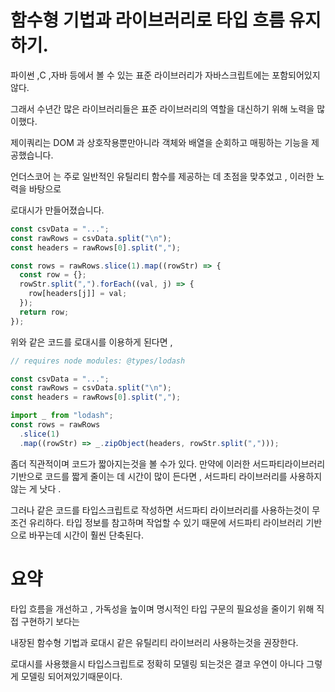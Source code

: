 # 함수형 기법과 라이브러리로 타입 흐름 유지하기.

파이썬 ,C ,자바 등에서 볼 수 있는 표준 라이브러리가 자바스크립트에는 포함되어있지 않다.

그래서 수년간 많은 라이브러리들은 표준 라이브러리의 역할을 대신하기 위해 노력을 많이했다.

제이쿼리는 DOM 과 상호작용뿐만아니라 객체와 배열을 순회하고 매핑하는 기능을 제공했습니다.

언더스코어 는 주로 일반적인 유틸리티 함수를 제공하는 데 초점을 맞추었고 , 이러한 노력을 바탕으로

로대시가 만들어졌습니다.

```ts
const csvData = "...";
const rawRows = csvData.split("\n");
const headers = rawRows[0].split(",");

const rows = rawRows.slice(1).map((rowStr) => {
  const row = {};
  rowStr.split(",").forEach((val, j) => {
    row[headers[j]] = val;
  });
  return row;
});
```

위와 같은 코드를 로대시를 이용하게 된다면 ,

```ts
// requires node modules: @types/lodash

const csvData = "...";
const rawRows = csvData.split("\n");
const headers = rawRows[0].split(",");

import _ from "lodash";
const rows = rawRows
  .slice(1)
  .map((rowStr) => _.zipObject(headers, rowStr.split(",")));
```

좀더 직관적이며 코드가 짧아지는것을 볼 수가 있다.
만약에 이러한 서드파티라이브러리 기반으로 코드를 짧게 줄이는 데 시간이 많이 든다면 ,
서드파티 라이브러리를 사용하지 않는 게 낫다 .

그러나 같은 코드를 타입스크립트로 작성하면 서드파티 라이브러리를 사용하는것이 무조건 유리하다.
타입 정보를 참고하며 작업할 수 있기 때문에 서드파티 라이브러리 기반으로 바꾸는데 시간이 훨씬 단축된다.

# 요약

타입 흐름을 개선하고 , 가독성을 높이며 명시적인 타입 구문의 필요성을 줄이기 위해 직접 구현하기 보다는

내장된 함수형 기법과 로대시 같은 유틸리티 라이브러리 사용하는것을 권장한다.

로대시를 사용했을시 타입스크립트로 정확히 모델링 되는것은 결코 우연이 아니다 그렇게 모델링 되어져있기때문이다.
